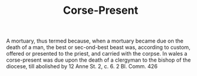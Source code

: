 ---
title: Corse-Present
letter: C
permalink: "/definitions/bld-corse-present.html"
body: A mortuary, thus termed because, when a mortuary became due on the death of
  a man, the best or sec-ond-best beast was, according to custom, offered or presented
  to the priest, and carried with the corpse. In wales a corse-present was due upon
  the death of a clergyman to the bishop of the diocese, till abolished by 12 Anne
  St. 2, c. 6. 2 Bl. Comm. 426
published_at: '2018-07-07'
source: Black's Law Dictionary 2nd Ed (1910)
layout: post
---